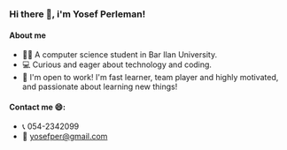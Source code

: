 ### Hi there 👋, i'm Yosef Perleman!

#### About me
- 👨‍🎓 A computer science student in Bar Ilan University.
- 💻 Curious and eager about technology and coding.
- 💼 I'm open to work! I'm fast learner, team player and highly motivated, and passionate about learning new things!

#### Contact me 😄:
- 📞 054-2342099
- 📧 yosefper@gmail.com
